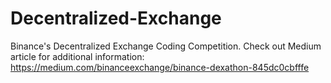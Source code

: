 # Decentralized-Exchange
Binance's Decentralized Exchange Coding Competition. Check out Medium article for additional information: https://medium.com/binanceexchange/binance-dexathon-845dc0cbfffe
